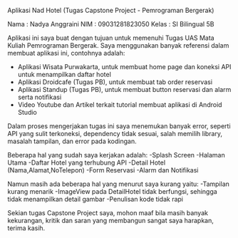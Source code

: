Aplikasi Nad Hotel (Tugas Capstone Project - Pemrograman Bergerak)

Nama    : Nadya Anggraini
NIM     : 09031281823050
Kelas   : SI Bilingual 5B

Aplikasi ini saya buat dengan tujuan untuk memenuhi Tugas UAS Mata Kuliah Pemrograman Bergerak.
Saya menggunakan banyak referensi dalam membuat aplikasi  ini, contohnya adalah:
- Aplikasi Wisata Purwakarta, untuk membuat home page dan koneksi API untuk menampilkan daftar hotel
- Aplikasi Droidcafe (Tugas PB), untuk membuat tab order reservasi
- Aplikasi Standup (Tugas PB), untuk membuat button reservasi dan alarm serta notifikasi
- Video Youtube dan Artikel terkait tutorial membuat aplikasi di Android Studio

Dalam proses mengerjakan tugas ini saya menemukan banyak error, seperti API yang sulit terkoneksi,
dependency tidak sesuai, salah memilih library, masalah tampilan, dan error pada kodingan.

Beberapa hal yang sudah saya kerjakan adalah:
-Splash Screen
-Halaman Utama
-Daftar Hotel yang terhubung API
-Detail Hotel (Nama,Alamat,NoTelepon)
-Form Reservasi
-Alarm dan Notifikasi

Namun masih ada beberapa hal yang menurut saya kurang yaitu:
-Tampilan kurang menarik
-ImageView pada DetailHotel tidak berfungsi, sehingga tidak menampilkan detail gambar
-Penulisan kode tidak rapi

Sekian tugas Capstone Project saya, mohon maaf bila masih banyak kekurangan, kritik dan saran yang
membangun sangat saya harapkan, terima kasih.
